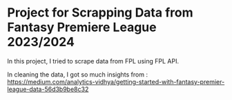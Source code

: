 # Project for Scrapping Data from Fantasy Premiere League 2023/2024 

In this project, I tried to scrape data from FPL using FPL API. 

In cleaning the data, I got so much insights from : https://medium.com/analytics-vidhya/getting-started-with-fantasy-premier-league-data-56d3b9be8c32